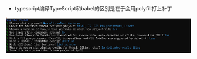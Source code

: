 

+ typescript编译TypeScript和babel的区别是在于会用polyfill打上补丁



![image-20230803090555267](https://raw.githubusercontent.com/krystalkrystaljj/myimg/main/image-20230803090555267.png)